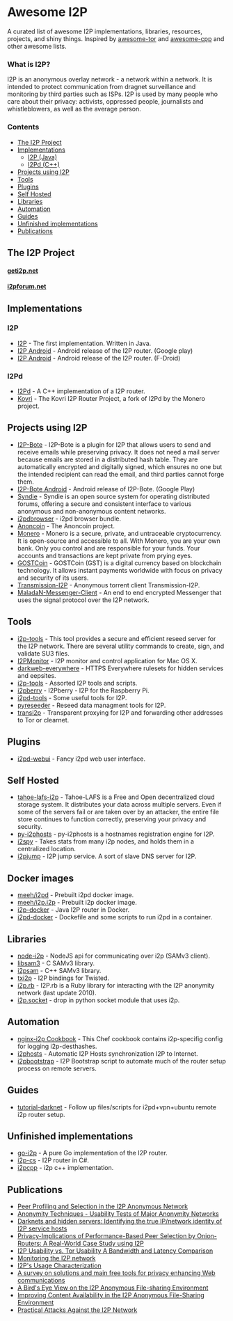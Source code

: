 # Awesome I2P

A curated list of awesome I2P implementations, libraries, resources, projects, and shiny things. Inspired by [awesome-tor](https://github.com/ajvb/awesome-tor) and [awesome-cpp](https://github.com/fffaraz/awesome-cpp) and other awesome lists.

### What is I2P?
I2P is an anonymous overlay network - a network within a network. It is intended to protect communication from dragnet surveillance and monitoring by third parties such as ISPs.
I2P is used by many people who care about their privacy: activists, oppressed people, journalists and whistleblowers, as well as the average person.


### Contents
- [The I2P Project](#the-i2p-project)
- [Implementations](#implementations)
    - [I2P (Java)](#i2p)
    - [I2Pd (C++)](#i2pd)
- [Projects using I2P](#projects-using-i2p)
- [Tools](#tools)
- [Plugins](#plugins)
- [Self Hosted](#self-hosted)
- [Libraries](#libraries)
- [Automation](#automation)
- [Guides](#guides)
- [Unfinished implementations](#unfinished-implementations)
- [Publications](#publications)


## The I2P Project

#### [geti2p.net](http://geti2p.net/)
#### [i2pforum.net](https://i2pforum.net/)

## Implementations

### I2P
* [I2P](https://github.com/i2p/i2p.i2p) - The first implementation. Written in Java.
* [I2P Android](https://play.google.com/store/apps/details?id=net.i2p.android) - Android release of the I2P router. (Google play)
* [I2P Android](https://f-droid.org/packages/net.i2p.android.router/) - Android release of the I2P router. (F-Droid)

### I2Pd
* [I2Pd](https://github.com/PurpleI2P/i2pd) - A C++ implementation of a I2P router.
* [Kovri](https://github.com/monero-project/kovri) - The Kovri I2P Router Project, a fork of I2Pd by the Monero project.

## Projects using I2P

* [I2P-Bote](https://i2pbote.xyz/) - I2P-Bote is a plugin for I2P that allows users to send and receive emails while preserving privacy. It does not need a mail server because emails are stored in a distributed hash table. They are automatically encrypted and digitally signed, which ensures no one but the intended recipient can read the email, and third parties cannot forge them.
* [I2P-Bote Android](https://play.google.com/store/apps/details?id=i2p.bote.android) - Android release of I2P-Bote. (Google Play)
* [Syndie](https://github.com/i2p/i2p.syndie) - Syndie is an open source system for operating distributed forums, offering a secure and consistent interface to various anonymous and non-anonymous content networks.
* [i2pdbrowser](https://github.com/PurpleI2P/i2pdbrowser) - i2pd browser bundle.
* [Anoncoin](https://anoncoin.net/) - The Anoncoin project.
* [Monero](https://getmonero.org/) - Monero is a secure, private, and untraceable cryptocurrency. It is open-source and accessible to all. With Monero, you are your own bank. Only you control and are responsible for your funds. Your accounts and transactions are kept private from prying eyes.
* [GOSTCoin](https://github.com/GOSTSec/gostcoin) - GOSTCoin (GST) is a digital currency based on blockchain technology. It allows instant payments worldwide with focus on privacy and security of its users.
* [Transmission-I2P](https://github.com/l-n-s/transmission-i2p) - Anonymous torrent client Transmission-I2P.
* [MaladaN-Messenger-Client](https://github.com/MaladaN/MaladaN-Messenger-Client) - An end to end encrypted Messenger that uses the signal protocol over the I2P network.


## Tools

* [i2p-tools](https://github.com/MDrollette/i2p-tools) - This tool provides a secure and efficient reseed server for the I2P network. There are several utility commands to create, sign, and validate SU3 files.
* [I2PMonitor](https://github.com/miximka/I2PMonitor) - I2P monitor and control application for Mac OS X.
* [darkweb-everywhere](https://github.com/chris-barry/darkweb-everywhere) - HTTPS Everywhere rulesets for hidden services and eepsites.
* [i2p-tools](https://github.com/majestrate/i2p-tools) - Assorted I2P tools and scripts.
* [i2pberry](https://github.com/m6urns/i2pberry) - I2Pberry - I2P for the Raspberry Pi.
* [i2pd-tools](https://github.com/PurpleI2P/i2pd-tools) - Some useful tools for I2P.
* [pyreseeder](https://github.com/PurpleI2P/pyseeder) - Reseed data managment tools for I2P.
* [transi2p](https://github.com/rbif/transi2p) - Transparent proxying for I2P and forwarding other addresses to Tor or clearnet.

## Plugins

* [i2pd-webui](https://github.com/l-n-s/i2pd-webui) - Fancy i2pd web user interface.


## Self Hosted

* [tahoe-lafs-i2p](https://github.com/chris-barry/tahoe-lafs-i2p) - Tahoe-LAFS is a Free and Open decentralized cloud storage system. It distributes your data across multiple servers. Even if some of the servers fail or are taken over by an attacker, the entire file store continues to function correctly, preserving your privacy and security.
* [py-i2phosts](https://github.com/i2phosts/py-i2phosts) - py-i2phosts is a hostnames registration engine for I2P.
* [i2spy](https://github.com/chris-barry/i2spy) - Takes stats from many i2p nodes, and holds them in a centralized location.
* [i2pjump](https://github.com/robertfoss/i2pjump) - I2P jump service. A sort of slave DNS server for I2P.

## Docker images

* [meeh/i2pd](https://hub.docker.com/r/meeh/i2pd/) - Prebuilt i2pd docker image.
* [meeh/i2p.i2p](https://hub.docker.com/r/meeh/i2p.i2p/) - Prebuilt i2p docker image.
* [i2p-docker](https://github.com/hkparker/i2p-docker) - Java I2P router in Docker.
* [i2pd-docker](https://github.com/hexaedron/i2pd-docker) - Dockefile and some scripts to run i2pd in a container.


## Libraries

* [node-i2p](https://github.com/redhog/node-i2p) - NodeJS api for communicating over i2p (SAMv3 client).
* [libsam3](https://github.com/i2p/libsam3) - C SAMv3 library.
* [i2psam](https://github.com/i2p/i2psam) - C++ SAMv3 library.
* [txi2p](https://github.com/str4d/txi2p) - I2P bindings for Twisted.
* [i2p.rb](https://github.com/dryruby/i2p.rb) - I2P.rb is a Ruby library for interacting with the I2P anonymity network (last update 2010).
* [i2p.socket](https://github.com/majestrate/i2p.socket) - drop in python socket module that uses i2p.

## Automation

* [nginx-i2p Cookbook](https://github.com/i2phosts/cookbook-nginx-i2p) - This Chef cookbook contains i2p-specifig config for logging i2p-desthashes.
* [i2phosts](https://github.com/tailot/i2phosts) - Automatic I2P Hosts synchronization I2P to Internet.
* [i2pbootstrap](https://github.com/TheTinHat/i2pbootstrap) - I2P Bootstrap script to automate much of the router setup process on remote servers.

## Guides

* [tutorial-darknet](https://github.com/ReK2Fernandez/tutorial-darknet) - Follow up files/scripts for i2pd+vpn+ubuntu remote i2p router setup.


## Unfinished implementations

* [go-i2p](https://github.com/hkparker/go-i2p) - A pure Go implementation of the I2P router.
* [i2p-cs](https://github.com/PeterZander/i2p-cs) - I2P router in C#.
* [i2pcpp](https://github.com/majestrate/i2pcpp) - i2p c++ implementation.

## Publications

* [Peer Profiling and Selection in the I2P Anonymous Network](https://geti2p.net/_static/pdf/I2P-PET-CON-2009.1.pdf)
* [Anonymity Techniques - Usability Tests of Major Anonymity Networks](https://people.torproject.org/~karsten/petcon-proceedings-2009.1.pdf)
* [Darknets and hidden servers: Identifying the true IP/network identity of I2P service hosts](http://www.irongeek.com/downloads/Identifying%20the%20true%20IP%20of%20I2P%20service%20hosts.pdf)
* [Privacy-Implications of Performance-Based Peer Selection by Onion-Routers: A Real-World Case Study using I2P](https://gnunet.org/sites/default/files/herrmann2011mt.pdf)
* [I2P Usability vs. Tor Usability A Bandwidth and Latency Comparison](http://userpage.fu-berlin.de/~semu/docs/2011_seminar_ehlert_i2p.pdf)
* [Monitoring the I2P network](http://hal.inria.fr/inria-00632259/PDF/TMA2012-LNCS.pdf)
* [I2P's Usage Characterization](https://hal.inria.fr/hal-00744902/PDF/TMA2012-LNCS.pdf)
* [A survey on solutions and main free tools for privacy enhancing Web communications](https://www.freehaven.net/anonbib/cache/Ruiz-Martinez_2012.pdf)
* [A Bird's Eye View on the I2P Anonymous File-sharing Environment](http://hal.inria.fr/hal-00744919/PDF/A_Birda_s_Eye_View_on_the_I2P_Anonymous_0AFile-sharing_Environment_0A.pdf)
* [Improving Content Availability in the I2P Anonymous File-Sharing Environment](http://hal.inria.fr/hal-00744922/PDF/Improving_Content_Availability_in_the_I2P_0AAnonymous_File-Sharing_Environment_0A.pdf)
* [Practical Attacks Against the I2P Network](https://wwwcip.informatik.uni-erlangen.de/~spjsschl/i2p.pdf)





